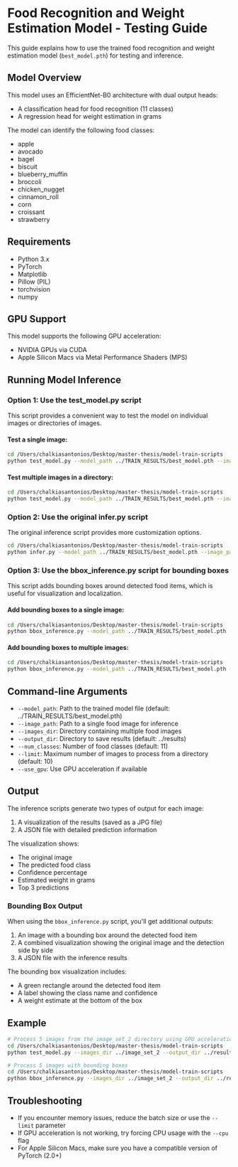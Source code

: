 # Food Recognition and Weight Estimation Model - Testing Guide

This guide explains how to use the trained food recognition and weight estimation model (`best_model.pth`) for testing and inference.

## Model Overview

This model uses an EfficientNet-B0 architecture with dual output heads:
- A classification head for food recognition (11 classes)
- A regression head for weight estimation in grams

The model can identify the following food classes:
- apple
- avocado
- bagel
- biscuit
- blueberry_muffin
- broccoli
- chicken_nugget
- cinnamon_roll
- corn
- croissant
- strawberry

## Requirements

- Python 3.x
- PyTorch
- Matplotlib
- Pillow (PIL)
- torchvision
- numpy

## GPU Support

This model supports the following GPU acceleration:
- NVIDIA GPUs via CUDA
- Apple Silicon Macs via Metal Performance Shaders (MPS)

## Running Model Inference

### Option 1: Use the test_model.py script

This script provides a convenient way to test the model on individual images or directories of images.

#### Test a single image:

```bash
cd /Users/chalkiasantonios/Desktop/master-thesis/model-train-scripts
python test_model.py --model_path ../TRAIN_RESULTS/best_model.pth --image_path PATH_TO_IMAGE --output_dir ../results
```

#### Test multiple images in a directory:

```bash
cd /Users/chalkiasantonios/Desktop/master-thesis/model-train-scripts
python test_model.py --model_path ../TRAIN_RESULTS/best_model.pth --images_dir ../image_set_2 --output_dir ../results --limit 10
```

### Option 2: Use the original infer.py script

The original inference script provides more customization options.

```bash
cd /Users/chalkiasantonios/Desktop/master-thesis/model-train-scripts
python infer.py --model_path ../TRAIN_RESULTS/best_model.pth --image_path PATH_TO_IMAGE --output_dir ../results --use_gpu
```

### Option 3: Use the bbox_inference.py script for bounding boxes

This script adds bounding boxes around detected food items, which is useful for visualization and localization.

#### Add bounding boxes to a single image:

```bash
cd /Users/chalkiasantonios/Desktop/master-thesis/model-train-scripts
python bbox_inference.py --model_path ../TRAIN_RESULTS/best_model.pth --image_path PATH_TO_IMAGE --output_dir ../results_bbox
```

#### Add bounding boxes to multiple images:

```bash
cd /Users/chalkiasantonios/Desktop/master-thesis/model-train-scripts
python bbox_inference.py --model_path ../TRAIN_RESULTS/best_model.pth --images_dir ../image_set_2 --output_dir ../results_bbox --limit 5
```

## Command-line Arguments

- `--model_path`: Path to the trained model file (default: ../TRAIN_RESULTS/best_model.pth)
- `--image_path`: Path to a single food image for inference
- `--images_dir`: Directory containing multiple food images
- `--output_dir`: Directory to save results (default: ../results)
- `--num_classes`: Number of food classes (default: 11)
- `--limit`: Maximum number of images to process from a directory (default: 10)
- `--use_gpu`: Use GPU acceleration if available

## Output

The inference scripts generate two types of output for each image:
1. A visualization of the results (saved as a JPG file)
2. A JSON file with detailed prediction information

The visualization shows:
- The original image
- The predicted food class
- Confidence percentage
- Estimated weight in grams
- Top 3 predictions

### Bounding Box Output

When using the `bbox_inference.py` script, you'll get additional outputs:
1. An image with a bounding box around the detected food item
2. A combined visualization showing the original image and the detection side by side
3. A JSON file with the inference results

The bounding box visualization includes:
- A green rectangle around the detected food item
- A label showing the class name and confidence
- A weight estimate at the bottom of the box

## Example

```bash
# Process 5 images from the image_set_2 directory using GPU acceleration
cd /Users/chalkiasantonios/Desktop/master-thesis/model-train-scripts
python test_model.py --images_dir ../image_set_2 --output_dir ../results --limit 5

# Process 5 images with bounding boxes
cd /Users/chalkiasantonios/Desktop/master-thesis/model-train-scripts
python bbox_inference.py --images_dir ../image_set_2 --output_dir ../results_bbox --limit 5
```

## Troubleshooting

- If you encounter memory issues, reduce the batch size or use the `--limit` parameter
- If GPU acceleration is not working, try forcing CPU usage with the `--cpu` flag
- For Apple Silicon Macs, make sure you have a compatible version of PyTorch (2.0+)
